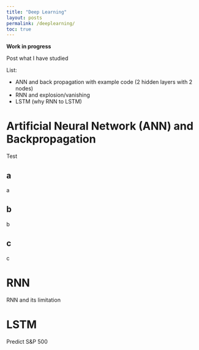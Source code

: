 ```yaml
---
title: "Deep Learning"
layout: posts
permalink: /deeplearning/
toc: true
---
```


**Work in progress**

Post what I have studied

List:
* ANN and back propagation with example code (2 hidden layers with 2 nodes)
* RNN and explosion/vanishing
* LSTM (why RNN to LSTM)

# Artificial Neural Network (ANN) and Backpropagation
Test
## a
a
## b
b
## c
c

# RNN
RNN and its limitation

# LSTM
Predict S&P 500